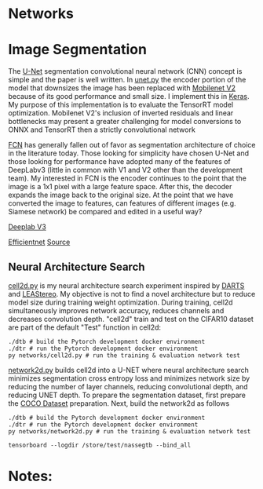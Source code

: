 # Networks

# Image Segmentation
The [U-Net](1611.09326.pdf) segmentation convolutional neural network (CNN) concept is simple and the paper is well written.  In [unet.py](unet.py) the encoder portion of the model that downsizes the image has been replaced with [Mobilenet V2](Sandler_MobileNetV2_Inverted_Residuals_CVPR_2018_paper.pdf) because of its good performance and small size.  I implement this in [Keras](https://www.tensorflow.org/api_docs/python/tf/keras/applications/MobileNetV2).  My purpose of this implementation is to evaluate the TensorRT model optimization.  Mobilenet V2's inclusion of inverted residuals and linear bottlenecks may present a greater challenging for model conversions to ONNX and TensorRT then a strictly convolutional network

[FCN](1411.4038.pdf) has generally fallen out of favor as segmentation architecture of choice in the literature today.  Those looking for simplicity have chosen U-Net and those looking for performance have adopted many of the features of DeepLabv3 (little in common with V1 and V2 other than the development team). My interested in FCN is the encoder continues to the point that the image is a 1x1 pixel with a large feature space.  After this, the decoder expands the image back to the original size.  At the point that we have converted the image to features, can features of different images (e.g. Siamese network) be compared and edited in a useful way?  


[Deeplab V3](1802.02611.pdf)

[Efficientnet](https://arxiv.org/pdf/1905.11946.pdf)
[Source](https://github.com/tensorflow/tpu/tree/master/models/official/efficientnet)

## Neural Architecture Search
[cell2d.py](cell2d.py) is my neural architecture search experiment inspired by [DARTS](https://arxiv.org/pdf/1806.09055.pdf) and [LEAStereo](https://github.com/XuelianCheng/LEAStereo).  My objective is not to find a novel architecture but to reduce model size during training weight optimization.  During training, cell2d simultaneously improves network accuracy, reduces channels and decreases convolution depth.  "cell2d" train and test on the CIFAR10 dataset are part of the default "Test" function in cell2d: 
```console
./dtb # build the Pytorch development docker environment
./dtr # run the Pytorch development docker environment
py networks/cell2d.py # run the training & evaluation network test
```
[network2d.py](network2d.py) builds cell2d into a U-NET where neural architecture search minimizes segmentation cross entropy loss and minimizes network size by reducing the number of layer channels, reducing convolutional depth, and reducing UNET depth.  To prepare the segmentation dataset, first prepare the [COCO Dataset](../datasets/README.md) preparation.  Next, build the network2d as follows
```console
./dtb # build the Pytorch development docker environment
./dtr # run the Pytorch development docker environment
py networks/network2d.py # run the training & evaluation network test
```


```console
tensorboard --logdir /store/test/nassegtb --bind_all
```

# Notes:

